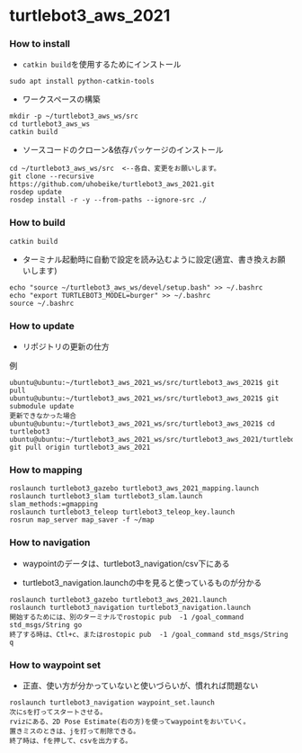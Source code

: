 # turtlebot3_aws_2021

### How to install

* `catkin build`を使用するためにインストール

```
sudo apt install python-catkin-tools
```

* ワークスペースの構築

```
mkdir -p ~/turtlebot3_aws_ws/src
cd turtlebot3_aws_ws
catkin build
```

* ソースコードのクローン&依存パッケージのインストール

```
cd ~/turtlebot3_aws_ws/src  <--各自、変更をお願いします。
git clone --recursive https://github.com/uhobeike/turtlebot3_aws_2021.git
rosdep update
rosdep install -r -y --from-paths --ignore-src ./
```

### How to build

```
catkin build
```

* ターミナル起動時に自動で設定を読み込むように設定(適宜、書き換えお願いします)
```
echo "source ~/turtlebot3_aws_ws/devel/setup.bash" >> ~/.bashrc
echo "export TURTLEBOT3_MODEL=burger" >> ~/.bashrc
source ~/.bashrc
```

### How to update

* リポジトリの更新の仕方

例
```
ubuntu@ubuntu:~/turtlebot3_aws_2021_ws/src/turtlebot3_aws_2021$ git pull
ubuntu@ubuntu:~/turtlebot3_aws_2021_ws/src/turtlebot3_aws_2021$ git submodule update
更新できなかった場合
ubuntu@ubuntu:~/turtlebot3_aws_2021_ws/src/turtlebot3_aws_2021$ cd turtlebot3
ubuntu@ubuntu:~/turtlebot3_aws_2021_ws/src/turtlebot3_aws_2021/turtlebot3$ git pull origin turtlebot3_aws_2021
```

### How to mapping
```
roslaunch turtlebot3_gazebo turtlebot3_aws_2021_mapping.launch
roslaunch turtlebot3_slam turtlebot3_slam.launch slam_methods:=gmapping
roslaunch turtlebot3_teleop turtlebot3_teleop_key.launch
rosrun map_server map_saver -f ~/map
```

### How to navigation
* waypointのデータは、turtlebot3_navigation/csv下にある

* turtlebot3_navigation.launchの中を見ると使っているものが分かる
```
roslaunch turtlebot3_gazebo turtlebot3_aws_2021.launch
roslaunch turtlebot3_navigation turtlebot3_navigation.launch
開始するためには、別のターミナルでrostopic pub  -1 /goal_command std_msgs/String go
終了する時は、Ctl+c、またはrostopic pub  -1 /goal_command std_msgs/String q
```

### How to waypoint set 
* 正直、使い方が分かっていないと使いづらいが、慣れれば問題ない
```
roslaunch turtlebot3_navigation waypoint_set.launch 
次にsを打ってスタートさせる。
rvizにある、2D Pose Estimate(右の方)を使ってwaypointをおいていく。
置きミスのときは、jを打って削除できる。
終了時は、fを押して、csvを出力する。
```
